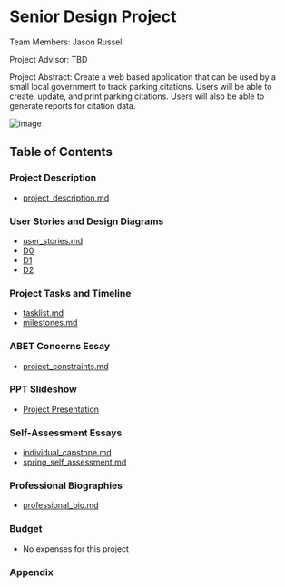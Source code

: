 # Senior Design Project

Team Members: Jason Russell

Project Advisor: TBD

Project Abstract: Create a web based application that can be used by a small local government to track parking citations. Users will be able to create, update, and print parking citations. Users will also be able to generate reports for citation data. 

![image](https://github.com/user-attachments/assets/62af6ddf-37ba-40ba-96f7-b733a1d341fb)

## Table of Contents

### Project Description 
- [project_description.md](Essays/project_description.md)
### User Stories and Design Diagrams 
- [user_stories.md](Essays/user_stories.md)
- [D0](Design_Diagrams/Design_Diagram_D0.png)
- [D1](Design_Diagrams/Design_Diagram_D1.png)
- [D2](Design_Diagrams/Design_Diagram_D2.png)

### Project Tasks and Timeline
- [tasklist.md](Essays/tasklist.md)
- [milestones.md](Essays/milestones.md)
### ABET Concerns Essay
- [project_constraints.md](Essays/project_constraints.md)
### PPT Slideshow
- [Project Presentation](https://mailuc-my.sharepoint.com/:p:/g/personal/russej7_mail_uc_edu/EdUto87qbsJDjODo-rll5YwBv5HZsxzS0MR_TEFViN1pXg)
### Self-Assessment Essays
- [individual_capstone.md](Essays/invidual_capstone.md)
- [spring_self_assessment.md](Essays/spring_self_assessment.md)
### Professional Biographies 
- [professional_bio.md](Essays/professional_bio.md)
### Budget
- No expenses for this project 
### Appendix

